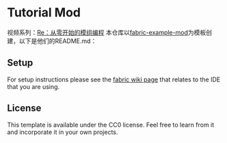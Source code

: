 # Tutorial Mod

视频系列：[Re：从零开始的模组编程](https://www.bilibili.com/video/BV1XY4y1t7eX)
本仓库以[fabric-example-mod](https://github.com/FabricMC/fabric-example-mod)为模板创建，以下是他们的README.md：

## Setup

For setup instructions please see the [fabric wiki page](https://fabricmc.net/wiki/tutorial:setup) that relates to the IDE that you are using.

## License

This template is available under the CC0 license. Feel free to learn from it and incorporate it in your own projects.
